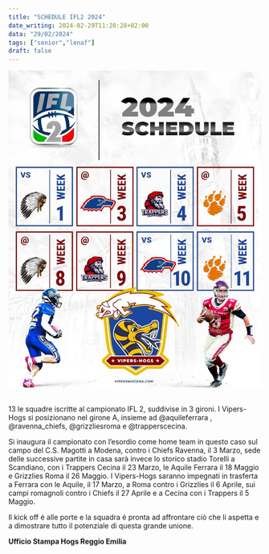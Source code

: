 ```yaml
---
title: "SCHEDULE IFL2 2024"
date_writing: 2024-02-29T11:28:28+02:00
data: "29/02/2024"
tags: ["senior","lenaf"]
draft: false
---
```


<center>
<img class="articolo" src="../img/2024/schedule_ifl2_2024.jpg">
</center>
<br />

13 le squadre iscritte al campionato IFL 2, suddivise in 3 gironi. I Vipers-Hogs si posizionano nel girone A, insieme ad  @aquileferrara , @ravenna_chiefs, @grizzliesroma e @trapperscecina.   
  
Si inaugura il campionato con l’esordio come home team in questo caso sul campo del C.S. Magotti a Modena, contro i Chiefs Ravenna, il 3 Marzo, sede delle successive partite in casa sarà  invece lo storico stadio Torelli a Scandiano, con i Trappers Cecina il 23 Marzo, le Aquile Ferrara il 18 Maggio e Grizzlies Roma il 26 Maggio. I Vipers-Hogs saranno impegnati in trasferta a Ferrara con le  Aquile, il 17 Marzo, a Roma contro i Grizzlies il 6 Aprile, sui campi romagnoli contro i Chiefs il 27 Aprile e a Cecina con i Trappers il 5 Maggio.   
  
Il kick off é alle porte e la squadra é pronta ad affrontare ciò che li aspetta e a dimostrare tutto il potenziale di questa grande unione.  
  
**Ufficio Stampa Hogs Reggio Emilia**



  

  